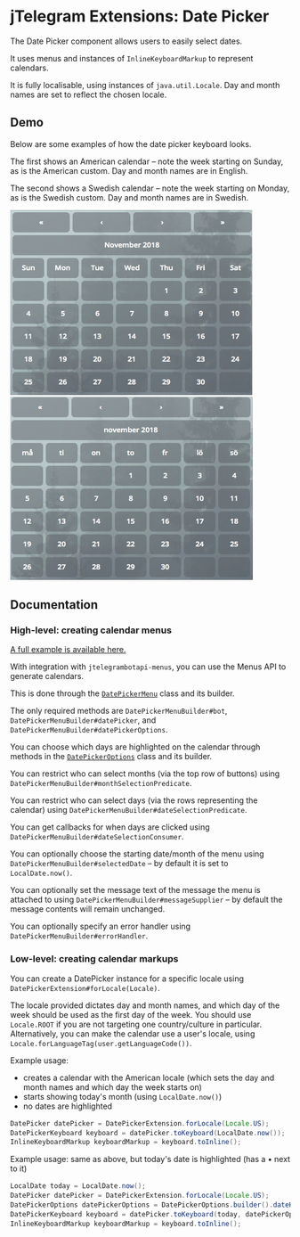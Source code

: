 # jTelegram Extensions: Date Picker

The Date Picker component allows users to easily select dates.

It uses menus and instances of `InlineKeyboardMarkup` to represent calendars.

It is fully localisable, using instances of `java.util.Locale`. Day and month names are set to reflect the chosen locale.

## Demo

Below are some examples of how the date picker keyboard looks.

The first shows an American calendar – note the week starting on Sunday, as is the American custom. Day and month names are in English.

The second shows a Swedish calendar – note the week starting on Monday, as is the Swedish custom. Day and month names are in Swedish.

![English](https://github.com/jTelegram/jTelegramBotAPI-ext/blob/master/jtelegrambotapi-ext-datepicker/assets/demo-en.png?raw=true)
![Swedish](https://github.com/jTelegram/jTelegramBotAPI-ext/blob/master/jtelegrambotapi-ext-datepicker/assets/demo-sv.png?raw=true)

## Documentation

### High-level: creating calendar menus

[A full example is available here.](https://gist.github.com/nickrobson/880a1306ffeacea61c14c7a47153a070)

With integration with `jtelegrambotapi-menus`, you can use the Menus API to generate calendars.

This is done through the [`DatePickerMenu`](https://github.com/jTelegram/jTelegramBotAPI-ext/blob/master/jtelegrambotapi-ext-datepicker/src/main/java/com/jtelegram/ext/datepicker/menu/DatePickerMenu.java) class and its builder.

The only required methods are `DatePickerMenuBuilder#bot`, `DatePickerMenuBuilder#datePicker`, and `DatePickerMenuBuilder#datePickerOptions`.

You can choose which days are highlighted on the calendar through methods in the [`DatePickerOptions`](https://github.com/jTelegram/jTelegramBotAPI-ext/blob/master/jtelegrambotapi-ext-datepicker/src/main/java/com/jtelegram/ext/datepicker/picker/DatePickerOptions.java) class and its builder.

You can restrict who can select months (via the top row of buttons) using `DatePickerMenuBuilder#monthSelectionPredicate`.

You can restrict who can select days (via the rows representing the calendar) using `DatePickerMenuBuilder#dateSelectionPredicate`.

You can get callbacks for when days are clicked using `DatePickerMenuBuilder#dateSelectionConsumer`.

You can optionally choose the starting date/month of the menu using `DatePickerMenuBuilder#selectedDate` – by default it is set to `LocalDate.now()`.

You can optionally set the message text of the message the menu is attached to using `DatePickerMenuBuilder#messageSupplier` – by default the message contents will remain unchanged.

You can optionally specify an error handler using `DatePickerMenuBuilder#errorHandler`.

### Low-level: creating calendar markups

You can create a DatePicker instance for a specific locale using `DatePickerExtension#forLocale(Locale)`.

The locale provided dictates day and month names, and which day of the week should be used as the first day of the week. You should use `Locale.ROOT` if you are not targeting one country/culture in particular. Alternatively, you can make the calendar use a user's locale, using `Locale.forLanguageTag(user.getLanguageCode())`.

Example usage:
* creates a calendar with the American locale (which sets the day and month names and which day the week starts on)
* starts showing today's month (using `LocalDate.now()`)
* no dates are highlighted

```java
DatePicker datePicker = DatePickerExtension.forLocale(Locale.US);
DatePickerKeyboard keyboard = datePicker.toKeyboard(LocalDate.now());
InlineKeyboardMarkup keyboardMarkup = keyboard.toInline();
```

Example usage: same as above, but today's date is highlighted (has a • next to it)

```java
LocalDate today = LocalDate.now();
DatePicker datePicker = DatePickerExtension.forLocale(Locale.US);
DatePickerOptions datePickerOptions = DatePickerOptions.builder().dateHighlightedPredicate(today::isEqual).build();
DatePickerKeyboard keyboard = datePicker.toKeyboard(today, datePickerOptions);
InlineKeyboardMarkup keyboardMarkup = keyboard.toInline();
```
